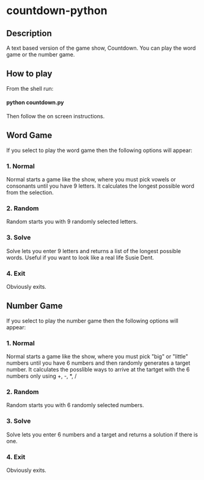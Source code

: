 # countdown-python

## Description

A text based version of the game show, Countdown. You can play the word game or the number game.

## How to play

From the shell run:
#### python countdown.py

Then follow the on screen instructions.

## Word Game
If you select to play the word game then the following options will appear:
### 1. Normal
Normal starts a game like the show, where you must pick vowels or consonants until you have 9 letters. It calculates the longest possible word from the selection. 
### 2. Random
Random starts you with 9 randomly selected letters.
### 3. Solve
Solve lets you enter 9 letters and returns a list of the longest possible words. Useful if you want to look like a real life Susie Dent. 
### 4. Exit
Obviously exits.

## Number Game
If you select to play the number game then the following options will appear:
### 1. Normal
Normal starts a game like the show, where you must pick "big" or "little" numbers until you have 6 numbers and then randomly generates a target number. It calculates the posslible ways to arrive at the tartget with the 6 numbers only using +, -, *, /
### 2. Random
Random starts you with 6 randomly selected numbers.
### 3. Solve
Solve lets you enter 6 numbers and a target and returns a solution if there is one.
### 4. Exit
Obviously exits.
